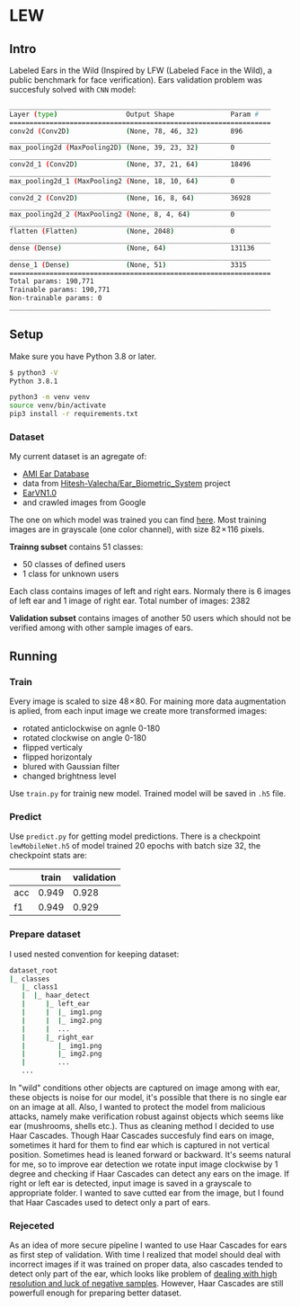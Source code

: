 # LEW

## Intro

Labeled Ears in the Wild (Inspired by LFW (Labeled Face in the Wild), a public benchmark for face verification). 
Ears validation problem was succesfuly solved with `CNN` model:

```bash
_________________________________________________________________
Layer (type)                 Output Shape              Param #   
=================================================================
conv2d (Conv2D)              (None, 78, 46, 32)        896       
_________________________________________________________________
max_pooling2d (MaxPooling2D) (None, 39, 23, 32)        0         
_________________________________________________________________
conv2d_1 (Conv2D)            (None, 37, 21, 64)        18496     
_________________________________________________________________
max_pooling2d_1 (MaxPooling2 (None, 18, 10, 64)        0         
_________________________________________________________________
conv2d_2 (Conv2D)            (None, 16, 8, 64)         36928     
_________________________________________________________________
max_pooling2d_2 (MaxPooling2 (None, 8, 4, 64)          0         
_________________________________________________________________
flatten (Flatten)            (None, 2048)              0         
_________________________________________________________________
dense (Dense)                (None, 64)                131136    
_________________________________________________________________
dense_1 (Dense)              (None, 51)                3315      
=================================================================
Total params: 190,771
Trainable params: 190,771
Non-trainable params: 0
_________________________________________________________________
```

## Setup

Make sure you have Python 3.8 or later.

```bash
$ python3 -V
Python 3.8.1
```

```bash
python3 -m venv venv
source venv/bin/activate
pip3 install -r requirements.txt
```

### Dataset

My current dataset is an agregate of:

* [AMI Ear Database](http://ctim.ulpgc.es/research_works/ami_ear_database/)
* data from [Hitesh-Valecha/Ear_Biometric_System](https://github.com/Hitesh-Valecha/Ear_Biometric_System) project
* [EarVN1.0](https://data.mendeley.com/datasets/yws3v3mwx3/3)
* and crawled images from Google

The one on which model was trained you can find [here](https://drive.google.com/drive/folders/1K_n_zNj7RtztijhiXKZ41kVMW8oky-44?usp=sharing).
Most training images are in grayscale (one color channel), with size 82 × 116 pixels.

**Trainng subset** contains 51 classes:

* 50 classes of defined users
* 1 class for unknown users

Each class contains images of left and right ears. Normaly there is 6 images of left ear and 1 image of right ear.
Total number of images: 2382

**Validation subset** contains images of another 50 users which should not be verified among with other sample images of ears.

## Running

### Train

Every image is scaled to size 48 × 80. For maining more data augmentation is aplied, from each input image we create more transformed images:

* rotated anticlockwise on agnle 0-180
* rotated clockwise on angle 0-180
* flipped verticaly 
* flipped horizontaly
* blured with Gaussian filter
* changed brightness level

Use `train.py` for trainig new model.
Trained model will be saved in `.h5` file.

### Predict

Use `predict.py` for getting model predictions. There is a checkpoint `lewMobileNet.h5` of model trained 20 epochs with batch size 32, the checkpoint stats are:

||train|validation|
|---|---|---|
|acc|0.949|0.928|
|f1|0.949|0.929|

### Prepare dataset

I used nested convention for keeping dataset:

```bash
dataset_root
|_ classes
   |_ class1
   |  |_ haar_detect
   |     |_ left_ear
   |     |  |_ img1.png
   |     |  |_ img2.png
   |     |  ...
   |     |_ right_ear
   |        |_ img1.png
   |        |_ img2.png
   |        ...
   ...
```

In "wild" conditions other objects are captured on image among with ear, these objects is noise for our model, it's possible that there is no single ear on an image at all. Also, I wanted to protect the model from malicious attacks, namely make verification robust against objects which seems like ear (mushrooms, shells etc.). Thus as cleaning method I decided to use Haar Cascades.
Though Haar Cascades succesfuly find ears on image, sometimes it hard for them to find ear which is captured in not vertical position. Sometimes head is leaned forward or backward. It's seems natural for me, so to improve ear detection we rotate input image clockwise by 1 degree and checking if Haar Cascades can detect any ears on the image.
If right or left ear is detected, input image is saved in a grayscale to appropriate folder. I wanted to save cutted ear from the image, but I found that Haar Cascades used to detect only a part of ears.

### Rejeceted

As an idea of more secure pipeline I wanted to use Haar Cascades for ears as first step of validation.
With time I realized that model should deal with incorrect images if it was trained on proper data, also cascades tended to detect only part of the ear, which looks like problem of [dealing with high resolution and luck of negative samples](https://stackoverflow.com/questions/27196407/bad-trained-cascade-in-opencv). However, Haar Cascades are still powerfull enough for preparing better dataset.
